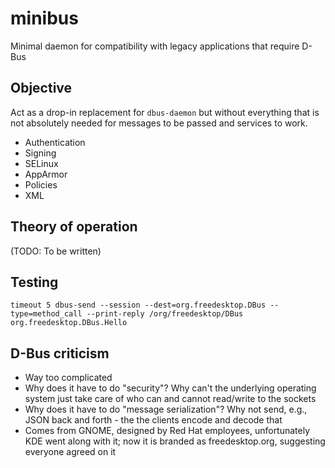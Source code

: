 # minibus

Minimal daemon for compatibility with legacy applications that require D-Bus

## Objective

Act as a drop-in replacement for `dbus-daemon` but without everything that is not absolutely needed for messages to be passed and services to work.

* Authentication
* Signing
* SELinux
* AppArmor
* Policies
* XML

## Theory of operation

(TODO: To be written)

## Testing

```
timeout 5 dbus-send --session --dest=org.freedesktop.DBus --type=method_call --print-reply /org/freedesktop/DBus org.freedesktop.DBus.Hello
```

## D-Bus criticism

* Way too complicated
* Why does it have to do "security"? Why can't the underlying operating system just take care of who can and cannot read/write to the sockets
* Why does it have to do "message serialization"? Why not send, e.g., JSON back and forth - the the clients encode and decode that
* Comes from GNOME, designed by Red Hat employees, unfortunately KDE went along with it; now it is branded as freedesktop.org, suggesting everyone agreed on it